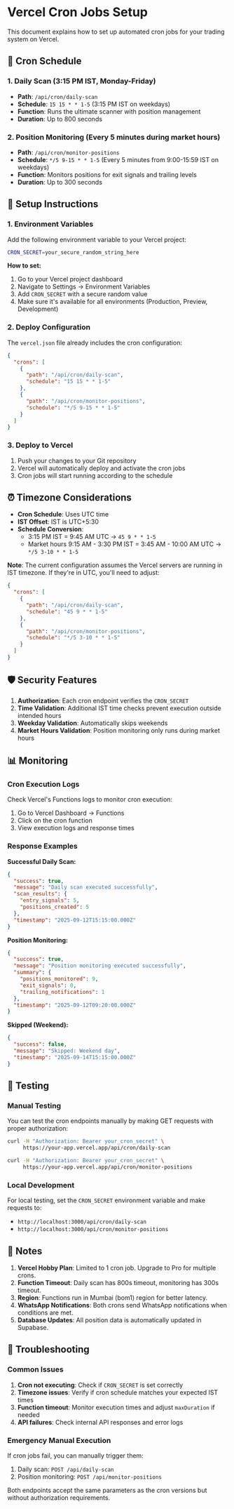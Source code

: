 # Vercel Cron Jobs Setup

This document explains how to set up automated cron jobs for your trading system on Vercel.

## 📅 Cron Schedule

### 1. Daily Scan (3:15 PM IST, Monday-Friday)
- **Path**: `/api/cron/daily-scan`
- **Schedule**: `15 15 * * 1-5` (3:15 PM IST on weekdays)
- **Function**: Runs the ultimate scanner with position management
- **Duration**: Up to 800 seconds

### 2. Position Monitoring (Every 5 minutes during market hours)
- **Path**: `/api/cron/monitor-positions`
- **Schedule**: `*/5 9-15 * * 1-5` (Every 5 minutes from 9:00-15:59 IST on weekdays)
- **Function**: Monitors positions for exit signals and trailing levels
- **Duration**: Up to 300 seconds

## 🔧 Setup Instructions

### 1. Environment Variables
Add the following environment variable to your Vercel project:

```bash
CRON_SECRET=your_secure_random_string_here
```

**How to set:**
1. Go to your Vercel project dashboard
2. Navigate to Settings → Environment Variables
3. Add `CRON_SECRET` with a secure random value
4. Make sure it's available for all environments (Production, Preview, Development)

### 2. Deploy Configuration
The `vercel.json` file already includes the cron configuration:

```json
{
  "crons": [
    {
      "path": "/api/cron/daily-scan",
      "schedule": "15 15 * * 1-5"
    },
    {
      "path": "/api/cron/monitor-positions", 
      "schedule": "*/5 9-15 * * 1-5"
    }
  ]
}
```

### 3. Deploy to Vercel
1. Push your changes to your Git repository
2. Vercel will automatically deploy and activate the cron jobs
3. Cron jobs will start running according to the schedule

## ⏰ Timezone Considerations

- **Cron Schedule**: Uses UTC time
- **IST Offset**: IST is UTC+5:30
- **Schedule Conversion**:
  - 3:15 PM IST = 9:45 AM UTC → `45 9 * * 1-5`
  - Market hours 9:15 AM - 3:30 PM IST = 3:45 AM - 10:00 AM UTC → `*/5 3-10 * * 1-5`

**Note**: The current configuration assumes the Vercel servers are running in IST timezone. If they're in UTC, you'll need to adjust:

```json
{
  "crons": [
    {
      "path": "/api/cron/daily-scan",
      "schedule": "45 9 * * 1-5"
    },
    {
      "path": "/api/cron/monitor-positions", 
      "schedule": "*/5 3-10 * * 1-5"
    }
  ]
}
```

## 🛡️ Security Features

1. **Authorization**: Each cron endpoint verifies the `CRON_SECRET`
2. **Time Validation**: Additional IST time checks prevent execution outside intended hours
3. **Weekday Validation**: Automatically skips weekends
4. **Market Hours Validation**: Position monitoring only runs during market hours

## 📊 Monitoring

### Cron Execution Logs
Check Vercel's Functions logs to monitor cron execution:
1. Go to Vercel Dashboard → Functions
2. Click on the cron function
3. View execution logs and response times

### Response Examples

**Successful Daily Scan:**
```json
{
  "success": true,
  "message": "Daily scan executed successfully",
  "scan_results": {
    "entry_signals": 5,
    "positions_created": 5
  },
  "timestamp": "2025-09-12T15:15:00.000Z"
}
```

**Position Monitoring:**
```json
{
  "success": true,
  "message": "Position monitoring executed successfully",
  "summary": {
    "positions_monitored": 9,
    "exit_signals": 0,
    "trailing_notifications": 1
  },
  "timestamp": "2025-09-12T09:20:00.000Z"
}
```

**Skipped (Weekend):**
```json
{
  "success": false,
  "message": "Skipped: Weekend day",
  "timestamp": "2025-09-14T15:15:00.000Z"
}
```

## 🔧 Testing

### Manual Testing
You can test the cron endpoints manually by making GET requests with proper authorization:

```bash
curl -H "Authorization: Bearer your_cron_secret" \
     https://your-app.vercel.app/api/cron/daily-scan

curl -H "Authorization: Bearer your_cron_secret" \
     https://your-app.vercel.app/api/cron/monitor-positions
```

### Local Development
For local testing, set the `CRON_SECRET` environment variable and make requests to:
- `http://localhost:3000/api/cron/daily-scan`
- `http://localhost:3000/api/cron/monitor-positions`

## 📝 Notes

1. **Vercel Hobby Plan**: Limited to 1 cron job. Upgrade to Pro for multiple crons.
2. **Function Timeout**: Daily scan has 800s timeout, monitoring has 300s timeout.
3. **Region**: Functions run in Mumbai (bom1) region for better latency.
4. **WhatsApp Notifications**: Both crons send WhatsApp notifications when conditions are met.
5. **Database Updates**: All position data is automatically updated in Supabase.

## 🚨 Troubleshooting

### Common Issues

1. **Cron not executing**: Check if `CRON_SECRET` is set correctly
2. **Timezone issues**: Verify if cron schedule matches your expected IST times
3. **Function timeout**: Monitor execution times and adjust `maxDuration` if needed
4. **API failures**: Check internal API responses and error logs

### Emergency Manual Execution
If cron jobs fail, you can manually trigger them:
1. Daily scan: `POST /api/daily-scan`
2. Position monitoring: `POST /api/monitor-positions`

Both endpoints accept the same parameters as the cron versions but without authorization requirements.
